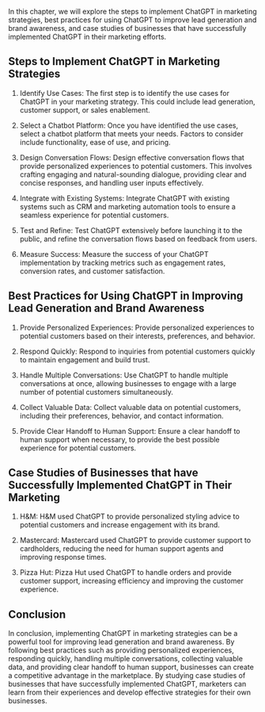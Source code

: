 
In this chapter, we will explore the steps to implement ChatGPT in marketing strategies, best practices for using ChatGPT to improve lead generation and brand awareness, and case studies of businesses that have successfully implemented ChatGPT in their marketing efforts.

Steps to Implement ChatGPT in Marketing Strategies
--------------------------------------------------

1. Identify Use Cases: The first step is to identify the use cases for ChatGPT in your marketing strategy. This could include lead generation, customer support, or sales enablement.

2. Select a Chatbot Platform: Once you have identified the use cases, select a chatbot platform that meets your needs. Factors to consider include functionality, ease of use, and pricing.

3. Design Conversation Flows: Design effective conversation flows that provide personalized experiences to potential customers. This involves crafting engaging and natural-sounding dialogue, providing clear and concise responses, and handling user inputs effectively.

4. Integrate with Existing Systems: Integrate ChatGPT with existing systems such as CRM and marketing automation tools to ensure a seamless experience for potential customers.

5. Test and Refine: Test ChatGPT extensively before launching it to the public, and refine the conversation flows based on feedback from users.

6. Measure Success: Measure the success of your ChatGPT implementation by tracking metrics such as engagement rates, conversion rates, and customer satisfaction.

Best Practices for Using ChatGPT in Improving Lead Generation and Brand Awareness
---------------------------------------------------------------------------------

1. Provide Personalized Experiences: Provide personalized experiences to potential customers based on their interests, preferences, and behavior.

2. Respond Quickly: Respond to inquiries from potential customers quickly to maintain engagement and build trust.

3. Handle Multiple Conversations: Use ChatGPT to handle multiple conversations at once, allowing businesses to engage with a large number of potential customers simultaneously.

4. Collect Valuable Data: Collect valuable data on potential customers, including their preferences, behavior, and contact information.

5. Provide Clear Handoff to Human Support: Ensure a clear handoff to human support when necessary, to provide the best possible experience for potential customers.

Case Studies of Businesses that have Successfully Implemented ChatGPT in Their Marketing
----------------------------------------------------------------------------------------

1. H\&M: H\&M used ChatGPT to provide personalized styling advice to potential customers and increase engagement with its brand.

2. Mastercard: Mastercard used ChatGPT to provide customer support to cardholders, reducing the need for human support agents and improving response times.

3. Pizza Hut: Pizza Hut used ChatGPT to handle orders and provide customer support, increasing efficiency and improving the customer experience.

Conclusion
----------

In conclusion, implementing ChatGPT in marketing strategies can be a powerful tool for improving lead generation and brand awareness. By following best practices such as providing personalized experiences, responding quickly, handling multiple conversations, collecting valuable data, and providing clear handoff to human support, businesses can create a competitive advantage in the marketplace. By studying case studies of businesses that have successfully implemented ChatGPT, marketers can learn from their experiences and develop effective strategies for their own businesses.

